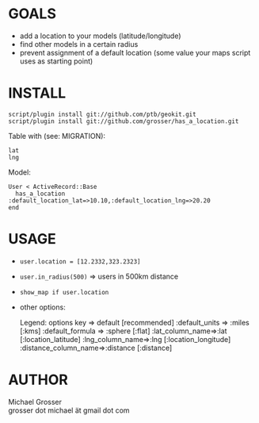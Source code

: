GOALS
=====
 - add a location to your models (latitude/longitude)
 - find other models in a certain radius
 - prevent assignment of a default location (some value your maps script uses as starting point)


INSTALL
=======

    script/plugin install git://github.com/ptb/geokit.git
    script/plugin install git://github.com/grosser/has_a_location.git

Table with (see: MIGRATION):

    lat
    lng

Model:

    User < ActiveRecord::Base
      has_a_location :default_location_lat=>10.10,:default_location_lng=>20.20
    end
 
USAGE
=====
 - `user.location = [12.2332,323.2323]`
 - `user.in_radius(500)` => users in 500km distance
 - `show_map if user.location`
 - other options:
 
    Legend: options key => default [recommended]
    :default_units => :miles [:kms]
    :default_formula => :sphere [:flat]
    :lat_column_name=>:lat [:location_latitude]
    :lng_column_name=>:lng [:location_longitude]
    :distance_column_name=>:distance [:distance]
 

AUTHOR
======
  Michael Grosser  
  grosser dot michael ät gmail dot com  